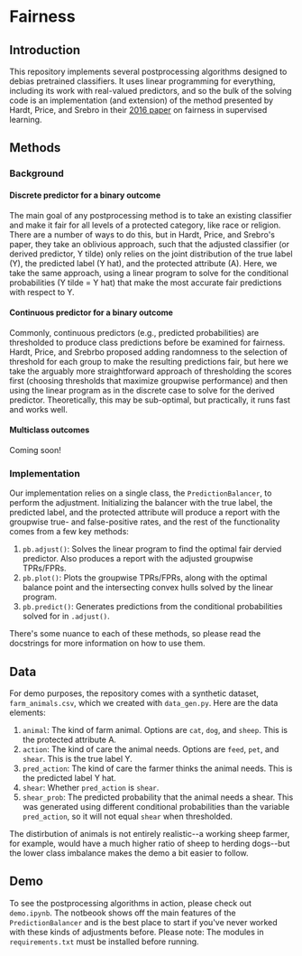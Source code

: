 # Fairness
## Introduction
This repository implements several postprocessing algorithms designed to debias pretrained classifiers. It uses linear programming for everything, including its work with real-valued predictors, and so the bulk of the solving code is an implementation (and extension) of the method presented by Hardt, Price, and Srebro in their [2016 paper](https://arxiv.org/pdf/1610.02413.pdf) on fairness in supervised learning. 

## Methods
### Background
#### Discrete predictor for a binary outcome
The main goal of any postprocessing method is to take an existing classifier and make it fair for all levels of a protected category, like race or religion. There are a number of ways to do this, but in Hardt, Price, and Srebro's paper, they take an oblivious approach, such that the adjusted classifier (or derived predictor, Y tilde) only relies on the joint distribution of the true label (Y), the predicted label (Y hat), and the protected attribute (A). Here, we take the same approach, using a linear program to solve for the conditional probabilities (Y tilde = Y hat) that make the most accurate fair predictions with respect to Y. 

#### Continuous predictor for a binary outcome
Commonly, continuous predictors (e.g., predicted probabilities) are thresholded to produce class predictions before be examined for fairness. Hardt, Price, and Srebrbo proposed adding randomness to the selection of threshold for each group to make the resulting predictions fair, but here we take the arguably more straightforward approach of thresholding the scores first (choosing thresholds that maximize groupwise performance) and then using the linear program as in the discrete case to solve for the derived predictor. Theoretically, this may be sub-optimal, but practically, it runs fast and works well.

#### Multiclass outcomes
Coming soon!

### Implementation
Our implementation relies on a single class, the `PredictionBalancer`, to perform the adjustment. Initializing the balancer with the true label, the predicted label, and the protected attribute will produce a report with the groupwise true- and false-positive rates, and the rest of the functionality comes from a few key methods:

1. `pb.adjust()`: Solves the linear program to find the optimal fair dervied predictor. Also produces a report with the adjusted groupwise TPRs/FPRs.
2. `pb.plot()`: Plots the groupwise TPRs/FPRs, along with the optimal balance point and the intersecting convex hulls solved by the linear program.
3. `pb.predict()`: Generates predictions from the conditional probabilities solved for in `.adjust()`. 

There's some nuance to each of these methods, so please read the docstrings for more information on how to use them.

## Data
For demo purposes, the repository comes with a synthetic dataset, `farm_animals.csv`, which we created with `data_gen.py`. Here are the data elements:

1. `animal`: The kind of farm animal. Options are `cat`, `dog`, and `sheep`. This is the protected attribute A.
2. `action`: The kind of care the animal needs. Options are `feed`, `pet`, and `shear`. This is the true label Y.
3. `pred_action`: The kind of care the farmer thinks the animal needs. This is the predicted label Y hat.
4. `shear`: Whether `pred_action` is `shear`.
5. `shear_prob`: The predicted probability that the animal needs a shear. This was generated using different conditional probabilities than the variable `pred_action`, so it will not equal `shear` when thresholded. 

The distirbution of animals is not entirely realistic--a working sheep farmer, for example, would have a much higher ratio of sheep to herding dogs--but the lower class imbalance makes the demo a bit easier to follow.

## Demo
To see the postprocessing algorithms in action, please check out `demo.ipynb`. The notbeook shows off the main features of the `PredictionBalancer` and is the best place to start if you've never worked with these kinds of adjustments before. Please note: The modules in `requirements.txt` must be installed before running.
